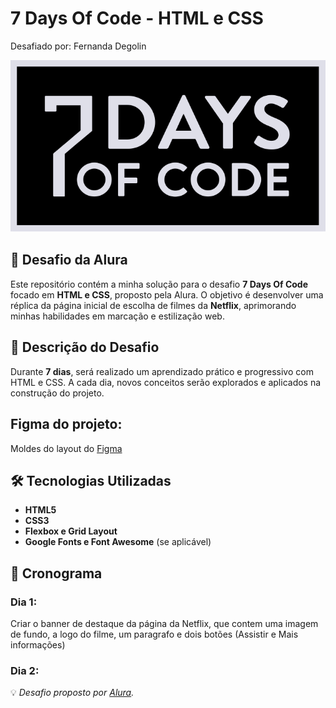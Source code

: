 # 7 Days Of Code - HTML e CSS
Desafiado por: Fernanda Degolin

![7 Days Of Code](assets/img/logo.svg)

## 🚀 Desafio da Alura

Este repositório contém a minha solução para o desafio **7 Days Of Code** focado em **HTML e CSS**, proposto pela Alura. O objetivo é desenvolver uma réplica da página inicial de escolha de filmes da **Netflix**, aprimorando minhas habilidades em marcação e estilização web.

## 📌 Descrição do Desafio
Durante **7 dias**, será realizado um aprendizado prático e progressivo com HTML e CSS. A cada dia, novos conceitos serão explorados e aplicados na construção do projeto.

## Figma do projeto: 
Moldes do layout do <a href="https://www.figma.com/file/boX9zUOYGNRuadqPh4JwwE/Alura?type=design&node-id=0%3A1&mode=dev">Figma</a>

## 🛠 Tecnologias Utilizadas
- **HTML5**
- **CSS3**
- **Flexbox e Grid Layout**
- **Google Fonts e Font Awesome** (se aplicável)

## 📅 Cronograma
### Dia 1: 
Criar o banner de destaque da página da Netflix, que contem uma imagem de fundo, a logo do filme, um paragrafo e dois botões (Assistir e Mais informações)

### Dia 2: 

💡 _Desafio proposto por [Alura](https://www.alura.com.br/)._

